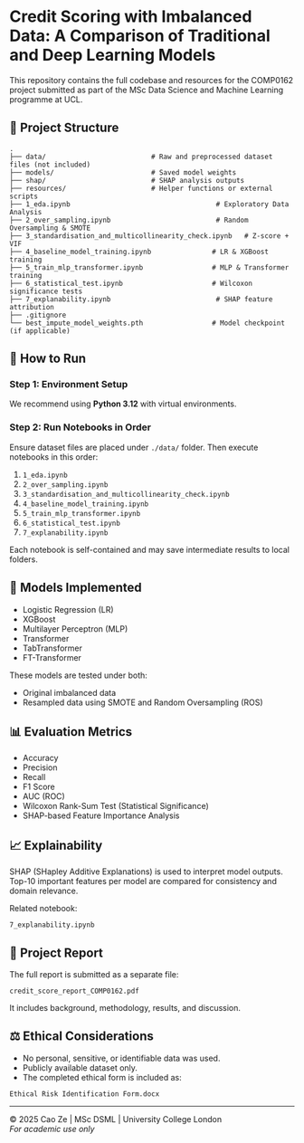 # Credit Scoring with Imbalanced Data: A Comparison of Traditional and Deep Learning Models

This repository contains the full codebase and resources for the COMP0162 project submitted as part of the MSc Data Science and Machine Learning programme at UCL.

## 📁 Project Structure

```
.
├── data/                          # Raw and preprocessed dataset files (not included)
├── models/                        # Saved model weights
├── shap/                          # SHAP analysis outputs
├── resources/                     # Helper functions or external scripts
├── 1_eda.ipynb                                    # Exploratory Data Analysis
├── 2_over_sampling.ipynb                          # Random Oversampling & SMOTE
├── 3_standardisation_and_multicollinearity_check.ipynb   # Z-score + VIF
├── 4_baseline_model_training.ipynb               # LR & XGBoost training
├── 5_train_mlp_transformer.ipynb                 # MLP & Transformer training
├── 6_statistical_test.ipynb                      # Wilcoxon significance tests
├── 7_explanability.ipynb                          # SHAP feature attribution
├── .gitignore
└── best_impute_model_weights.pth                 # Model checkpoint (if applicable)
```

## 🚀 How to Run

### Step 1: Environment Setup

We recommend using **Python 3.12** with virtual environments.

### Step 2: Run Notebooks in Order

Ensure dataset files are placed under `./data/` folder. Then execute notebooks in this order:

1. `1_eda.ipynb`
2. `2_over_sampling.ipynb`
3. `3_standardisation_and_multicollinearity_check.ipynb`
4. `4_baseline_model_training.ipynb`
5. `5_train_mlp_transformer.ipynb`
6. `6_statistical_test.ipynb`
7. `7_explanability.ipynb`

Each notebook is self-contained and may save intermediate results to local folders.

## 🧠 Models Implemented

- Logistic Regression (LR)
- XGBoost
- Multilayer Perceptron (MLP)
- Transformer
- TabTransformer
- FT-Transformer

These models are tested under both:
- Original imbalanced data
- Resampled data using SMOTE and Random Oversampling (ROS)

## 📊 Evaluation Metrics

- Accuracy
- Precision
- Recall
- F1 Score
- AUC (ROC)
- Wilcoxon Rank-Sum Test (Statistical Significance)
- SHAP-based Feature Importance Analysis

## 📈 Explainability

SHAP (SHapley Additive Explanations) is used to interpret model outputs.  
Top-10 important features per model are compared for consistency and domain relevance.

Related notebook:
```text
7_explanability.ipynb
```

## 📎 Project Report

The full report is submitted as a separate file:
```
credit_score_report_COMP0162.pdf
```

It includes background, methodology, results, and discussion.

## ⚖️ Ethical Considerations

- No personal, sensitive, or identifiable data was used.
- Publicly available dataset only.
- The completed ethical form is included as:
```
Ethical Risk Identification Form.docx
```

---

© 2025 Cao Ze | MSc DSML | University College London  
*For academic use only*
